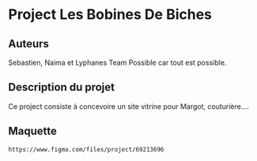 # Project Les Bobines De Biches

## Auteurs
Sebastien, Naima et Lyphanes
Team Possible car tout est possible.

## Description du projet
Ce project consiste à concevoire un site vitrine pour Margot, couturière....

## Maquette 

`https://www.figma.com/files/project/69213696 `